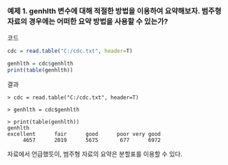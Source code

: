 ### 예제 1. genhlth 변수에 대해 적절한 방법을 이용하여 요약해보자. 범주형 자료의 경우에는 어떠한 요약 방법을 사용할 수 있는가?

코드
```R
cdc = read.table("C:/cdc.txt", header=T)

genhlth = cdc$genhlth
print(table(genhlth))
```

결과
```
> cdc = read.table("C:/cdc.txt", header=T)

> genhlth = cdc$genhlth

> print(table(genhlth))
genhlth
excellent      fair      good      poor very good 
     4657      2019      5675       677      6972
```

자료에서 언급했듯이, 범주형 자료의 요약은 분할표를 이용할 수 있다.

